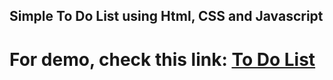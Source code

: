 ## Simple To Do List using Html, CSS and Javascript

# For demo, check this link: [To Do List](https://nafisashameemraha.github.io/to-do-list/)
